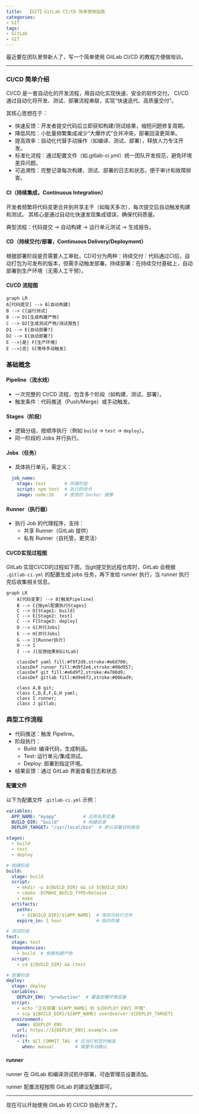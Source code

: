 ```yaml
---
title:  【GIT】GitLab CI/CD 简单使用指南
categories:
- GIT
tags:
- GitLab
- GIT
---
```


最近要在团队里带新人了，写一个简单使用 GitLab CI/CD 的教程方便做培训。

---

### CI/CD 简单介绍

CI/CD 是一套自动化的开发流程，用自动化实现快速、安全的软件交付。
CI/CD 通过自动化将开发、测试、部署流程串联，实现 ​​“快速迭代、高质量交付”​​。

其核心思想在于：

- ​快速反馈​：​	开发者提交代码后立即获知构建/测试结果，缩短问题修复周期。
- 降低风险​：​	小批量频繁集成减少“大爆炸式”合并冲突，部署回滚更简单。
- ​提高效率​：​	自动化代替手动操作（如编译、测试、部署），释放人力专注开发。
- ​标准化流程：​​	通过配置文件（如.gitlab-ci.yml）统一团队开发规范，避免环境差异问题。
- ​可追溯性​：​	完整记录每次构建、测试、部署的日志和状态，便于审计和故障排查。

#### CI（持续集成，Continuous Integration）​​

开发者频繁将代码变更合并到共享主干（如每天多次），每次提交后自动触发构建和测试。
其​核心​是通过自动化快速发现集成错误，确保代码质量。

​典型流程​​：代码提交 → 自动构建 → 运行单元测试 → 生成报告。


#### ​CD（持续交付/部署，Continuous Delivery/Deployment）​
根据部署阶段是否需要人工审批，CD可分为两种：
​持续交付​​：代码通过CI后，自动打包为可发布的版本，但需手动触发部署。
​持续部署​​：在持续交付基础上，自动部署到生产环境（无需人工干预）。

#### CI/CD 流程图
```mermaid
graph LR
A[代码提交] --> B[自动构建]
B --> C[运行测试]
B --> D1[生成构建产物]
C --> D2[生成测试产物/测试报告]
D1 --> E{自动部署?}
D2 --> E{自动部署?}
E -->|是| F[生产环境]
E -->|否| G[等待手动触发]
```

### 基础概念

#### Pipeline（流水线）
- 一次完整的 CI/CD 流程，包含多个阶段（如构建、测试、部署）。
- 触发条件：代码推送（Push/Merge）或手动触发。

#### Stages（阶段）
- 逻辑分组，按顺序执行（例如 `build` -> `test` -> `deploy`）。
- 同一阶段的 Jobs 并行执行。

#### Jobs（任务）
- 具体执行单元，需定义：
```yaml
  job_name:
    stage: test       # 所属阶段
    script: npm test  # 执行的命令
    image: node:16    # 使用的 Docker 镜像
```

#### ​Runner（执行器）
- 执行 Job 的代理程序，支持：
  - ​共享 Runner​​（GitLab 提供）
  - ​私有 Runner​​（自托管，更灵活）

#### CI/CD实现过程图

GitLab 实现CI/CD的过程如下图，当git提交到远程仓库时，GitLab 会根据 `.gitlab-ci.yml` 的配置生成 jobs 任务，再下发给 runner 执行，当 runner 执行完后收集相关信息。

```mermaid
graph LR
    A[代码变更] --> B[触发Pipeline]
    B --> C{按yml配置执行Stages}
    C --> D[Stage1: build]
    C --> E[Stage2: test]
    C --> F[Stage3: deploy]
    D --> G[并行Jobs]
    E --> H[并行Jobs]
    G --> I[Runner执行]
    H --> I
    I --> J[反馈结果到GitLab]

    classDef yaml fill:#f9f2d9,stroke:#e6d700;
    classDef runner fill:#d9f2e6,stroke:#00d957;
    classDef git fill:#e6d9f2,stroke:#a700d9;
    classDef gitlab fill:#d9e6f2,stroke:#006ad9;

    class A,B git;
    class C,D,E,F,G,H yaml;
    class I runner;
    class J gitlab;
```


### 典型工作流程

- ​​代码推送​：​触发 Pipeline。
- ​阶段执行​​：​
   - Build​​: 编译代码，生成制品。
   - ​Test​​: 运行单元/集成测试。
   - ​​Deploy​​: 部署到指定环境。
- ​结果反馈​​：通过 GitLab 界面查看日志和状态


#### 配置文件
以下为配置文件 `.gitlab-ci.yml` 示例：

```yaml
variables:
  APP_NAME: "myapp"          # 应用名称变量
  BUILD_DIR: "build"         # 构建目录
  DEPLOY_TARGET: "/usr/local/bin"  # 默认部署目标路径

stages:
  - build
  - test
  - deploy

# 构建阶段
build:
  stage: build
  script:
    - mkdir -p ${BUILD_DIR} && cd ${BUILD_DIR}
    - cmake -DCMAKE_BUILD_TYPE=Release ..
    - make
  artifacts:
    paths:
      - ${BUILD_DIR}/${APP_NAME}  # 保存可执行文件
    expire_in: 1 hour             # 临时存储

# 测试阶段
test:
  stage: test
  dependencies:
    - build  # 依赖构建产物
  script:
    - cd ${BUILD_DIR} && ctest

# 部署阶段
deploy:
  stage: deploy
  variables:
    DEPLOY_ENV: "production"  # 覆盖部署环境变量
  script:
    - echo "正在部署 ${APP_NAME} 到 ${DEPLOY_ENV} 环境"
    - scp ${BUILD_DIR}/${APP_NAME} user@server:${DEPLOY_TARGET}
  environment:
    name: $DEPLOY_ENV
    url: https://${DEPLOY_ENV}.example.com
  rules:
    - if: $CI_COMMIT_TAG  # 仅当打标签时触发
      when: manual        # 需要手动确认
```
#### runner
runner 在 GitLab 和编译测试机中部署，可由管理员设置添加。

runner 配置流程按照 GitLab 的建议配置即可。

---
现在可以开始使用 GitLab 的 CI/CD 协助开发了。